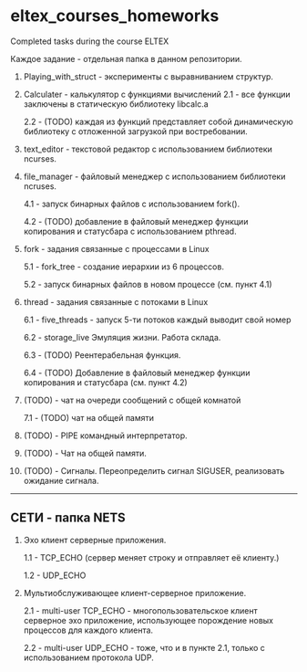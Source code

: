 # eltex_courses_homeworks
Completed tasks during the course ELTEX

Каждое задание - отдельная папка в данном репозитории. 

1. Playing_with_struct  - эксперименты с выравниванием структур.
2. Calculater - калькулятор с функциями вычислений
    2.1 - все функции заключены в статическую библиотеку libcalc.a
    
    2.2 - (TODO) каждая из функций представляет собой динамическую библиотеку с отложенной загрузкой при востребовании.
    
3. text_editor - текстовой редактор с использованием библиотеки ncurses. 

4. file_manager - файловый менеджер с использованием библиотеки ncruses.

    4.1 - запуск бинарных файлов с использованием fork().
    
    4.2 - (TODO) добавление в файловый менеджер функции копирования и статусбара с использованием pthread.
    
5. fork - задания связанные с процессами в Linux

    5.1 - fork_tree - создание иерархии из 6 процессов.
    
    5.2 - запуск бинарных файлов в новом процессе (см. пункт 4.1)
    
6. thread - задания связанные с потоками в Linux

    6.1 - five_threads - запуск 5-ти потоков каждый выводит свой номер
    
    6.2 - storage_live Эмуляция жизни. Работа склада.
    
    6.3 - (TODO) Реентерабельная функция.
    
    6.4 - (TODO) Добавление в файловый менеджер функции копирования и статусбара (см. пункт 4.2)
    
 7. (TODO) - чат на очереди сообщений с общей комнатой
 
    7.1 - (TODO) чат на общей памяти
 8. (TODO) - PIPE командный интерпретатор.
 9. (TODO) - Чат на общей памяти.
 10. (TODO) - Сигналы. Переопределить сигнал SIGUSER, реализовать ожидание сигнала.
 --------------------------------------------------------------------------------------
 СЕТИ - папка NETS
 --------------------------------------------------------------------------------------
 1. Эхо клиент серверные приложения. 
    
    1.1 - TCP_ECHO (сервер меняет строку и отправляет её клиенту.)
    
    1.2 - UDP_ECHO
 2. Мультиобслуживающее клиент-серверное приложение.
 
    2.1 - multi-user TCP_ECHO - многопользовательское клиент серверное эхо приложение, использующее порождение новых процессов для каждого клиента.
    
    2.2 - multi-user UDP_ECHO - тоже, что и в пункте 2.1, только с использованием протокола UDP.
